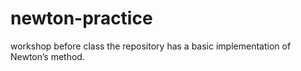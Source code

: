 # newton-practice
workshop before class 
the repository has a basic implementation of Newton’s method.
